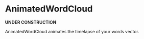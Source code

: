 # AnimatedWordCloud
**UNDER CONSTRUCTION**

AnimatedWordCloud animates the timelapse of your words vector.